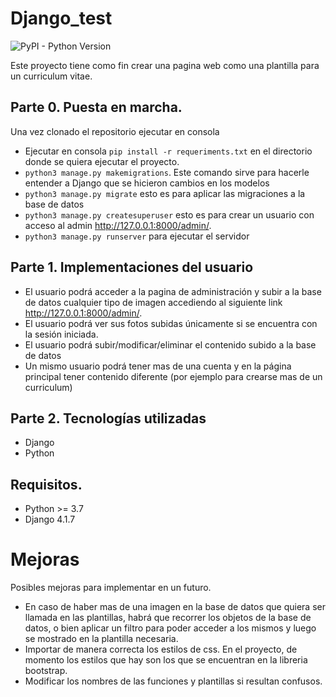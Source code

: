 # Django_test

![PyPI - Python Version](https://img.shields.io/pypi/pyversions/Django?logo=Python&style=plastic)

Este proyecto tiene como fin crear una pagina web como una plantilla para un curriculum vitae.

## Parte 0. Puesta en marcha.
Una vez clonado el repositorio ejecutar en consola
- Ejecutar en consola `pip install -r requeriments.txt` en el directorio donde se quiera ejecutar el proyecto.
- `python3 manage.py makemigrations`. Este comando sirve para hacerle entender a Django que se hicieron cambios en los modelos
- `python3 manage.py migrate` esto es para aplicar las migraciones a la base de datos
- `python3 manage.py createsuperuser` esto es para crear un usuario con acceso al admin http://127.0.0.1:8000/admin/.
- `python3 manage.py runserver` para ejecutar el servidor

## Parte 1. Implementaciones del usuario

- El usuario podrá acceder a la pagina de administración y subir a la base de datos cualquier tipo de imagen
accediendo al siguiente link http://127.0.0.1:8000/admin/.
- El usuario podrá ver sus fotos subidas únicamente si se encuentra con la sesión iniciada.
- El usuario podrá subir/modificar/eliminar el contenido subido a la base de datos
- Un mismo usuario podrá tener mas de una cuenta y en la página principal tener contenido diferente (por ejemplo para crearse mas de un curriculum) 

## Parte 2. Tecnologías utilizadas

* Django
* Python

## Requisitos.

- Python >= 3.7
- Django 4.1.7

# Mejoras

Posibles mejoras para implementar en un futuro.

- En caso de haber mas de una imagen en la base de datos que quiera ser llamada en las plantillas, habrá que recorrer los objetos de la base 
de datos, o bien aplicar un filtro para poder acceder a los mismos y luego se mostrado en la plantilla necesaria.
- Importar de manera correcta los estilos de css. En el proyecto, de momento los estilos que hay son los que se encuentran en la libreria bootstrap.
- Modificar los nombres de las funciones y plantillas si resultan confusos.

